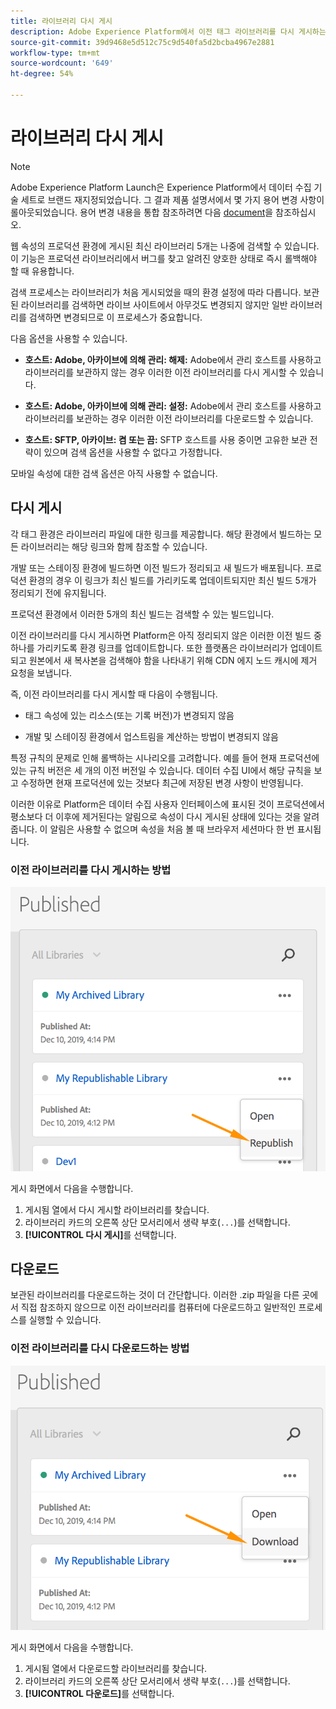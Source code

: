 ```yaml
---
title: 라이브러리 다시 게시
description: Adobe Experience Platform에서 이전 태그 라이브러리를 다시 게시하는 방법을 알아봅니다.
source-git-commit: 39d9468e5d512c75c9d540fa5d2bcba4967e2881
workflow-type: tm+mt
source-wordcount: '649'
ht-degree: 54%

---
```


# 라이브러리 다시 게시

>[!NOTE]
>
>Adobe Experience Platform Launch은 Experience Platform에서 데이터 수집 기술 세트로 브랜드 재지정되었습니다. 그 결과 제품 설명서에서 몇 가지 용어 변경 사항이 롤아웃되었습니다. 용어 변경 내용을 통합 참조하려면 다음 [document](../../term-updates.md)을 참조하십시오.

웹 속성의 프로덕션 환경에 게시된 최신 라이브러리 5개는 나중에 검색할 수 있습니다. 이 기능은 프로덕션 라이브러리에서 버그를 찾고 알려진 양호한 상태로 즉시 롤백해야 할 때 유용합니다.

검색 프로세스는 라이브러리가 처음 게시되었을 때의 환경 설정에 따라 다릅니다. 보관된 라이브러리를 검색하면 라이브 사이트에서 아무것도 변경되지 않지만 일반 라이브러리를 검색하면 변경되므로 이 프로세스가 중요합니다.

다음 옵션을 사용할 수 있습니다.

* **호스트: Adobe, 아카이브에 의해 관리: 해제:** Adobe에서 관리 호스트를 사용하고 라이브러리를 보관하지 않는 경우 이러한 이전 라이브러리를 다시 게시할 수 있습니다.

* **호스트: Adobe, 아카이브에 의해 관리: 설정:** Adobe에서 관리 호스트를 사용하고 라이브러리를 보관하는 경우 이러한 이전 라이브러리를 다운로드할 수 있습니다.

* **호스트: SFTP, 아카이브: 켬 또는 끔:** SFTP 호스트를 사용 중이면 고유한 보관 전략이 있으며 검색 옵션을 사용할 수 없다고 가정합니다.

모바일 속성에 대한 검색 옵션은 아직 사용할 수 없습니다.

## 다시 게시

각 태그 환경은 라이브러리 파일에 대한 링크를 제공합니다. 해당 환경에서 빌드하는 모든 라이브러리는 해당 링크와 함께 참조할 수 있습니다.

개발 또는 스테이징 환경에 빌드하면 이전 빌드가 정리되고 새 빌드가 배포됩니다. 프로덕션 환경의 경우 이 링크가 최신 빌드를 가리키도록 업데이트되지만 최신 빌드 5개가 정리되기 전에 유지됩니다.

프로덕션 환경에서 이러한 5개의 최신 빌드는 검색할 수 있는 빌드입니다.

이전 라이브러리를 다시 게시하면 Platform은 아직 정리되지 않은 이러한 이전 빌드 중 하나를 가리키도록 환경 링크를 업데이트합니다.  또한 플랫폼은 라이브러리가 업데이트되고 원본에서 새 복사본을 검색해야 함을 나타내기 위해 CDN 에지 노드 캐시에 제거 요청을 보냅니다.

즉, 이전 라이브러리를 다시 게시할 때 다음이 수행됩니다.

* 태그 속성에 있는 리소스(또는 기록 버전)가 변경되지 않음

* 개발 및 스테이징 환경에서 업스트림을 계산하는 방법이 변경되지 않음

특정 규칙의 문제로 인해 롤백하는 시나리오를 고려합니다. 예를 들어 현재 프로덕션에 있는 규칙 버전은 세 개의 이전 버전일 수 있습니다.  데이터 수집 UI에서 해당 규칙을 보고 수정하면 현재 프로덕션에 있는 것보다 최근에 저장된 변경 사항이 반영됩니다.

이러한 이유로 Platform은 데이터 수집 사용자 인터페이스에 표시된 것이 프로덕션에서 평소보다 더 이후에 제거된다는 알림으로 속성이 다시 게시된 상태에 있다는 것을 알려줍니다. 이 알림은 사용할 수 없으며 속성을 처음 볼 때 브라우저 세션마다 한 번 표시됩니다.

### 이전 라이브러리를 다시 게시하는 방법

![라이브러리 다시 게시](images/retrieve_republish.png)

게시 화면에서 다음을 수행합니다.

1. 게시됨 열에서 다시 게시할 라이브러리를 찾습니다.
1. 라이브러리 카드의 오른쪽 상단 모서리에서 생략 부호(`...`)를 선택합니다.
1. **[!UICONTROL 다시 게시]**&#x200B;를 선택합니다.

## 다운로드

보관된 라이브러리를 다운로드하는 것이 더 간단합니다. 이러한 .zip 파일을 다른 곳에서 직접 참조하지 않으므로 이전 라이브러리를 컴퓨터에 다운로드하고 일반적인 프로세스를 실행할 수 있습니다.

### 이전 라이브러리를 다시 다운로드하는 방법

![라이브러리 다운로드](images/retrieve_download.png)

게시 화면에서 다음을 수행합니다.

1. 게시됨 열에서 다운로드할 라이브러리를 찾습니다.
1. 라이브러리 카드의 오른쪽 상단 모서리에서 생략 부호(`...`)를 선택합니다.
1. **[!UICONTROL 다운로드]**&#x200B;를 선택합니다.
